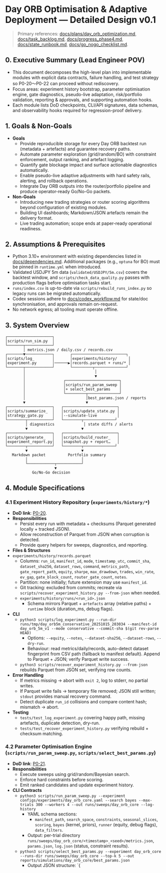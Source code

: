 # Day ORB Optimisation & Adaptive Deployment — Detailed Design v0.1

> Primary references: [docs/plans/day_orb_optimization.md](plans/day_orb_optimization.md), [docs/task_backlog.md](task_backlog.md#p0-20-day-orb-experiment-history-bootstrap-open), [docs/progress_phase4.md](progress_phase4.md), [docs/state_runbook.md](state_runbook.md), [docs/go_nogo_checklist.md](go_nogo_checklist.md).

## 0. Executive Summary (Lead Engineer POV)
- This document decomposes the high-level plan into implementable modules with explicit data contracts, failure handling, and test strategy so P0-20〜P0-22 can proceed without rediscovery.
- Focus areas: experiment history bootstrap, parameter optimisation engine, gate diagnostics, pseudo-live adaptation, risk/portfolio validation, reporting & approvals, and supporting automation hooks.
- Each module lists DoD checkpoints, CLI/API signatures, data schemas, and observability hooks required for regression-proof delivery.

## 1. Goals & Non-Goals
- **Goals**
  - Provide reproducible storage for every Day ORB backtest run (metadata + artefacts) and guarantee recovery paths.
  - Automate parameter exploration (grid/random/BO) with constraint enforcement, output ranking, and artefact logging.
  - Quantify gate blockage impact and surface actionable diagnostics automatically.
  - Enable pseudo-live adaptive adjustments with hard safety rails, alerting, and rollback operations.
  - Integrate Day ORB outputs into the router/portfolio pipeline and produce operator-ready Go/No-Go packets.
- **Non-Goals**
  - Introducing new trading strategies or router scoring algorithms beyond configuration of existing modules.
  - Building UI dashboards; Markdown/JSON artefacts remain the delivery format.
  - Live trading automation; scope ends at paper-ready operational readiness.

## 2. Assumptions & Prerequisites
- Python 3.10+ environment with existing dependencies listed in [docs/dependencies.md](dependencies.md). Additional packages (e.g., `optuna` for BO) must be pinned in `runtime.yml` when introduced.
- Validated USDJPY 5m data (`validated/USDJPY/5m.csv`) covers the backtest window, and `scripts/check_data_quality.py` passes with production flags before optimisation tasks start.
- `runs/index.csv` is up-to-date via `scripts/rebuild_runs_index.py` so legacy runs can be migrated automatically.
- Codex sessions adhere to [docs/codex_workflow.md](codex_workflow.md) for state/doc synchronisation, and approvals remain on-request.
- No network egress; all tooling must operate offline.

## 3. System Overview
```
┌────────────────────┐
│scripts/run_sim.py  │
└───────┬────────────┘
        │ metrics.json / daily.csv / records.csv
┌───────▼────────────┐       ┌────────────────────────┐
│scripts/log_        │       │experiments/history/     │
│experiment.py       │──────▶│records.parquet + runs/* │
└───────┬────────────┘       └─────────┬──────────────┘
        │                               │
        │                               ▼
        │                 ┌────────────────────────┐
        │                 │scripts/run_param_sweep │
        │                 │+ select_best_params    │
        │                 └─────────┬──────────────┘
        │                           │best_params.json / reports
        ▼                           ▼
┌────────────────────┐   ┌────────────────────────┐
│scripts/summarize_  │   │scripts/update_state.py │
│strategy_gate.py    │   │--simulate-live         │
└────────┬───────────┘   └────────┬──────────────┘
         │ diagnostics             │ state diffs / alerts
         ▼                        ▼
┌────────────────────┐   ┌────────────────────────┐
│scripts/generate_   │   │scripts/build_router_   │
│experiment_report.py│   │snapshot.py + report…   │
└────────┬───────────┘   └────────┬──────────────┘
         ▼                        ▼
   Markdown packet          Portfolio summary
         │                        │
         └────────────┬───────────┘
                      ▼
            Go/No-Go decision
```

## 4. Module Specifications

### 4.1 Experiment History Repository (`experiments/history/*`)
- **DoD link**: [P0-20](task_backlog.md#p0-20-day-orb-experiment-history-bootstrap-open).
- **Responsibilities**
  - Persist every run with metadata + checksums (Parquet generated locally + tracked JSON).
  - Allow reconstruction of Parquet from JSON when corruption is detected.
  - Provide query helpers for sweeps, diagnostics, and reporting.
- **Files & Structures**
- `experiments/history/records.parquet`
    - Columns: `run_id`, `manifest_id`, `mode`, `timestamp_utc`, `commit_sha`, `dataset_sha256`, `dataset_rows`, `command`, `metrics_path`, `gate_report_path`, `equity`, `sharpe`, `max_drawdown`, `trades`, `win_rate`, `ev_gap`, `gate_block_count`, `router_gate_count`, `notes`.
    - Partition: none initially; future extension may use `manifest_id`.
    - Git tracking: excluded from commits; recreate via `scripts/recover_experiment_history.py --from-json` when needed.
  - `experiments/history/runs/<run_id>.json`
    - Schema mirrors Parquet + `artefacts` array (relative paths) + `runtime` block (duration_ms, debug flags).
- **CLI**
  - `python3 scripts/log_experiment.py --run-dir runs/tmp/day_orb5m_conservative_20251015_203034 --manifest-id day_orb_5m_v1 --mode conservative --commit-sha $(git rev-parse HEAD)`
    - Options: `--equity`, `--notes`, `--dataset-sha256`, `--dataset-rows`, `--dry-run`.
    - Behaviour: read metrics/daily/records, auto-detect dataset fingerprint from CSV path (fallback to manifest default). Append to Parquet + JSON; verify Parquet write success.
  - `python3 scripts/recover_experiment_history.py --from-json` rebuilds Parquet from JSON set, verifying row counts.
- **Error Handling**
  - If metrics missing → abort with `exit 2`, log to stderr, no partial writes.
  - If Parquet write fails → temporary file removed; JSON still written; `stdout` provides manual recovery command.
  - Detect duplicate `run_id` collisions and compare content hash; mismatch → abort.
- **Testing**
  - `tests/test_log_experiment.py` covering happy path, missing artefacts, duplicate detection, dry-run.
  - `tests/test_recover_experiment_history.py` verifying rebuild + checksum matching.

### 4.2 Parameter Optimisation Engine (`scripts/run_param_sweep.py`, `scripts/select_best_params.py`)
- **DoD link**: [P0-21](task_backlog.md#p0-21-day-orb-optimisation-engine-bring-up-open).
- **Responsibilities**
  - Execute sweeps using grid/random/Bayesian search.
  - Enforce hard constraints before scoring.
  - Emit ranked candidates and update experiment history.
- **CLI Contracts**
  - `python3 scripts/run_param_sweep.py --experiment configs/experiments/day_orb_core.yaml --search bayes --max-trials 300 --workers 4 --out runs/sweeps/day_orb_core --log-history`
    - YAML schema sections:
      - `manifest_path`, `search_space`, `constraints`, `seasonal_slices`, `scoring`, `bayes` (kernel, priors), `runner` (equity, debug flags), `data_filters`.
    - Output: per-trial directory `runs/sweeps/day_orb_core/<timestamp>_<seed>/metrics.json`, `params.json`, `log.json` (status, constraint results).
  - `python3 scripts/select_best_params.py --experiment day_orb_core --runs-dir runs/sweeps/day_orb_core --top-k 5 --out reports/simulations/day_orb_core/best_params.json`
    - Output JSON structure: `{
